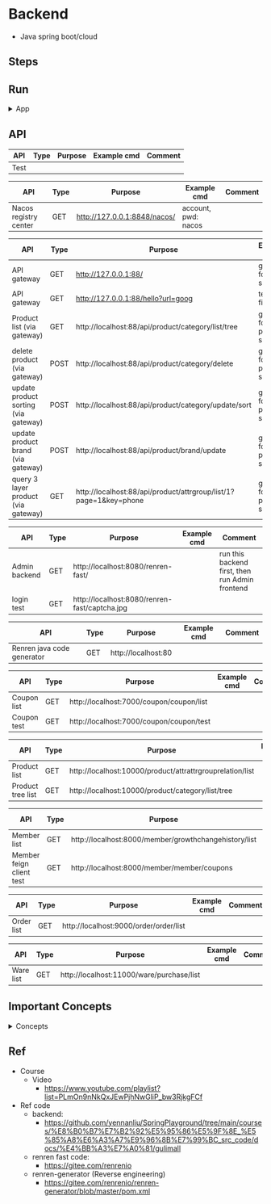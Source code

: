 # Backend

- Java spring boot/cloud

## Steps


## Run

<details>
<summary>App</summary>

- Install Nacos via Docker
    - https://nacos.io/zh-cn/docs/quick-start-docker.html
    ```bash

    # Option 1) use M1 docker image
    # https://hub.docker.com/r/zhusaidong/nacos-server-m1
    # chttps://github.com/alibaba/nacos/issues/6340
    docker pull zhusaidong/nacos-server-m1:2.0.3
    docker run --name nacos-standalone -e MODE=standalone -e JVM_XMS=512m -e JVM_XMX=512m -e JVM_XMN=256m -p 8848:8848 -d zhusaidong/nacos-server-m1:2.0.3

    # Option 2) clone for code from cloud (prefer)
    rm -fr nacos-docker
    git clone https://github.com/nacos-group/nacos-docker.git
    cd nacos-docker
    docker-compose -f example/standalone-mysql-8.yaml up

    # docker-compose up, down with same flag
    # https://stackoverflow.com/questions/48717646/docker-compose-down-with-a-non-default-yml-file-name
    docker-compose -f example/standalone-mysql-8.yaml down

    # NOTE!!! if errors, can't start Nacos, do clean mysql lock or check logs
    cd nacos-docker
    rm -fr example/mysql/
    rm -fr example/standalone-logs/

    # # option 3) use local code snapshot
    # cd springEcommerceGuli/backend/nacos-docker-master
    # # mysql-8 stand alone
    # docker-compose -f example/standalone-mysql-8.yaml up
    ```
    - access (default)
        - accout: nacos
        - pwd: nacos
    - Note: There is an issue running Nacos via compiled code in Macbook M1

```bash
# useful docker cmd
docker rm -f $(docker ps -aq)
docker rmi -f $(docker images -q)
docker rm -f $(docker ps -a -q)
docker rmi -f $(docker images -q -a)
# clean docker cache : https://stackoverflow.com/questions/65405562/is-there-a-way-to-clean-docker-build-cache
docker builder prune
```

- Install ES, Kibana via Docker
```bash
# pull image
# https://youtu.be/uhuoHo3PYR8?t=72
# docker pull elasticsearch:8.7.0
# docker pull kibana:8.7.0

# setup conf
mkdir -p mydata/elasticsearch/config
mkdir -p mydata/elasticsearch/data
echo "http:host:0.0.0.0" >> "mydata/elasticsearch/config/elasticsearch.yml"

# run

# https://myapollo.com.tw/blog/docker-elasticsearch/
docker run -p 9200:9200 -p 9300:9300 -e "discovery.type=single-node"  -e ES_JAVA_OPS="-Xms64m -Xmx128m" -e "xpack.security.enabled=false" --name=myes elasticsearch:8.7.0

```
- http://localhost:9200/


```bash
#---------------------------
# Run app
#---------------------------

# build
mvn package

# run
java -jar <built_jar>
```

</details>

## API

| API | Type | Purpose | Example cmd | Comment|
| ----- | -------- | ---- | ----- | ---- |
| Test |  | | |


| API | Type | Purpose | Example cmd | Comment|
| ----- | -------- | ---- | ----- | ---- |
| Nacos registry center | GET | http://127.0.0.1:8848/nacos/ | account, pwd: nacos|

| API | Type | Purpose | Example cmd | Comment|
| ----- | -------- | ---- | ----- | ---- |
| API gateway | GET | http://127.0.0.1:88/ | gateway for all services|
| API gateway | GET | http://127.0.0.1:88/hello?url=goog | test (to fix)|
| Product list (via gateway) | GET | http://localhost:88/api/product/category/list/tree  | gateway for product service|
| delete product (via gateway) | POST | http://localhost:88/api/product/category/delete  | gateway for product service |
| update product sorting (via gateway) | POST | http://localhost:88/api/product/category/update/sort  | gateway for product service|
| update product brand (via gateway) | POST |http://localhost:88/api/product/brand/update  | gateway for product service |
| query 3 layer product (via gateway) | GET |http://localhost:88/api/product/attrgroup/list/1?page=1&key=phone  | gateway for product service |


| API | Type | Purpose | Example cmd | Comment|
| ----- | -------- | ---- | ----- | ---- |
| Admin backend | GET | http://localhost:8080/renren-fast/ | | run this backend first, then run Admin frontend
| login test | GET | http://localhost:8080/renren-fast/captcha.jpg | | 

| API | Type | Purpose | Example cmd | Comment|
| ----- | -------- | ---- | ----- | ---- |
| Renren java code generator | GET | http://localhost:80 | |


| API | Type | Purpose | Example cmd | Comment|
| ----- | -------- | ---- | ----- | ---- |
| Coupon list | GET | http://localhost:7000/coupon/coupon/list | |
| Coupon test | GET | http://localhost:7000/coupon/coupon/test | |

| API | Type | Purpose | Example cmd | Comment|
| ----- | -------- | ---- | ----- | ---- |
| Product list | GET | http://localhost:10000/product/attrattrgrouprelation/list | |
| Product tree list | GET | http://localhost:10000/product/category/list/tree | |


| API | Type | Purpose | Example cmd | Comment|
| ----- | -------- | ---- | ----- | ---- |
| Member list | GET | http://localhost:8000/member/growthchangehistory/list | |
| Member feign client test | GET | http://localhost:8000/member/member/coupons  | |


| API | Type | Purpose | Example cmd | Comment|
| ----- | -------- | ---- | ----- | ---- |
| Order list | GET | http://localhost:9000/order/order/list | |


| API | Type | Purpose | Example cmd | Comment|
| ----- | -------- | ---- | ----- | ---- |
| Ware list | GET | http://localhost:11000/ware/purchase/list | |


## Important Concepts

<details>
<summary>Concepts</summary>

- Feign remote client
    - https://youtu.be/G1SNCTRcKdE?t=227
    - [code ref](https://github.com/yennanliu/SpringPlayground/blob/main/springEcommerceGuli/backend/EcommerceGuli/gulimall-member/src/main/java/com/yen/gulimall/member/GulimallMemberApplication.java#L12)
    - 1) install open-feign
    - 2) create an interface tells springCloud that this service needs feign call
        - under feign pkg
            - declare which service, which endpoint the interface method is calling to
    - 3) enable feign remote call (EnableFeignClients)
    - Note:
        - If Json model is compatible, feign service, and feign client CAN use different To (data transfer object)
        - https://youtu.be/2Fgtxnc9ehQ?t=848

- How to use Nacos as general conf setting
    - https://youtu.be/NMSk_q8czyI?t=669
    - 1) add Nacos dep (pom.xml)
    - 2) create "bootstrap.properties" under resources
        - spring.application.name=gulimall-coupon
        - spring.cloud.nacos.config.server-addr=127.0.0.1:8848
    - 3) setup a conf in Nacos
        - example : gulimall-coupon.properties (as Data ID) (default name : <application-name>.properties)
    - 4) setup whatever setting (k-v) in gulimall-coupon.properties
    - 5) sync with gulimall-coupon.properties in real-time ?
        - go to controller (e.g. CouponController)
        - add below annotation:
            - @RefreshScope
            - @Value("${key-name}") (get val from conf)
    - 6) priority:
        - Nacos conf > java conf (e.g. : application.properties)

- API gateway
    - https://youtu.be/2cmKrJDswek?t=119
    - https://github.com/yennanliu/SpringPlayground/tree/main/springAdvance/springCloud1#important-concepts
    - Route
    - Predicate
    - Filter
    - process:
        - request coming, check via "Predicate" to see if the request fit "Route" rules, if validation passed, then the request will be filter with "Filter" and redirected based on "Route"
<p align="center"><img src ="https://github.com/yennanliu/SpringPlayground/blob/main/springEcommerceGuli/doc/pic/api_gateway.png"></p>
<p align="center"><img src ="https://github.com/yennanliu/SpringPlayground/blob/main/springEcommerceGuli/doc/pic/api_gateway2.png"></p>

- CROS (跨域請求)
    - https://youtu.be/VNP6inKmw5I?t=526
    - https://developer.mozilla.org/en-US/docs/Web/HTTP/CORS
<p align="center"><img src ="https://github.com/yennanliu/SpringPlayground/blob/main/springEcommerceGuli/doc/pic/CORS.png"></p>
<p align="center"><img src ="https://github.com/yennanliu/SpringPlayground/blob/main/springEcommerceGuli/doc/pic/CORS2.png"></p>
<p align="center"><img src ="https://github.com/yennanliu/SpringPlayground/blob/main/springEcommerceGuli/doc/pic/CORS3.png"></p>

- Product - attr relation
<p align="center"><img src ="https://github.com/yennanliu/SpringPlayground/blob/main/springEcommerceGuli/doc/pic/3_layer.png"></p>
<p align="center"><img src ="https://github.com/yennanliu/SpringPlayground/blob/main/springEcommerceGuli/doc/pic/sku_spu.png"></p>

</details>

## Ref

- Course
    - Video
        - https://www.youtube.com/playlist?list=PLmOn9nNkQxJEwPjhNwGliP_bw3RjkgFCf
- Ref code
    - backend:
        - https://github.com/yennanliu/SpringPlayground/tree/main/courses/%E8%B0%B7%E7%B2%92%E5%95%86%E5%9F%8E_%E5%85%A8%E6%A3%A7%E9%96%8B%E7%99%BC_src_code/docs/%E4%BB%A3%E7%A0%81/gulimall
    - renren fast code:
        - https://gitee.com/renrenio
    - renren-generator (Reverse engineering)
        - https://gitee.com/renrenio/renren-generator/blob/master/pom.xml
